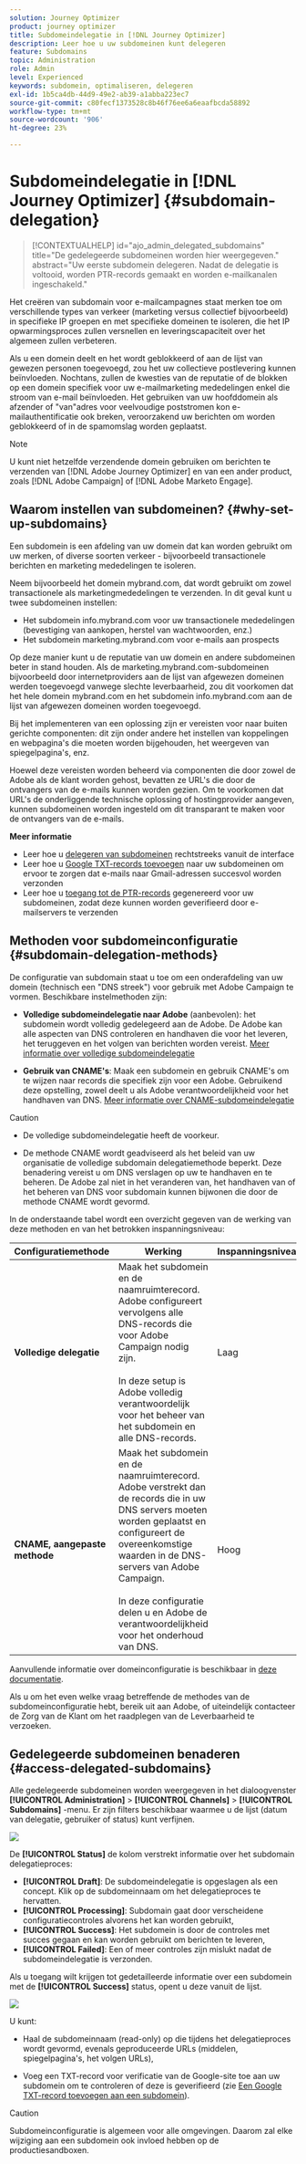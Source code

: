 ```yaml
---
solution: Journey Optimizer
product: journey optimizer
title: Subdomeindelegatie in [!DNL Journey Optimizer]
description: Leer hoe u uw subdomeinen kunt delegeren
feature: Subdomains
topic: Administration
role: Admin
level: Experienced
keywords: subdomein, optimaliseren, delegeren
exl-id: 1b5ca4db-44d9-49e2-ab39-a1abba223ec7
source-git-commit: c80fecf1373528c8b46f76ee6a6eaafbcda58892
workflow-type: tm+mt
source-wordcount: '906'
ht-degree: 23%

---
```


# Subdomeindelegatie in [!DNL Journey Optimizer] {#subdomain-delegation}

>[!CONTEXTUALHELP]
>id="ajo_admin_delegated_subdomains"
>title="De gedelegeerde subdomeinen worden hier weergegeven."
>abstract="Uw eerste subdomein delegeren. Nadat de delegatie is voltooid, worden PTR-records gemaakt en worden e-mailkanalen ingeschakeld."

Het creëren van subdomain voor e-mailcampagnes staat merken toe om verschillende types van verkeer (marketing versus collectief bijvoorbeeld) in specifieke IP groepen en met specifieke domeinen te isoleren, die het IP opwarmingsproces zullen versnellen en leveringscapaciteit over het algemeen zullen verbeteren.

Als u een domein deelt en het wordt geblokkeerd of aan de lijst van gewezen personen toegevoegd, zou het uw collectieve postlevering kunnen beïnvloeden. Nochtans, zullen de kwesties van de reputatie of de blokken op een domein specifiek voor uw e-mailmarketing mededelingen enkel die stroom van e-mail beïnvloeden. Het gebruiken van uw hoofddomein als afzender of &quot;van&quot;adres voor veelvoudige poststromen kon e-mailauthentificatie ook breken, veroorzakend uw berichten om worden geblokkeerd of in de spamomslag worden geplaatst.

>[!NOTE]
>
>U kunt niet hetzelfde verzendende domein gebruiken om berichten te verzenden van [!DNL Adobe Journey Optimizer] en van een ander product, zoals [!DNL Adobe Campaign] of [!DNL Adobe Marketo Engage].

## Waarom instellen van subdomeinen? {#why-set-up-subdomains}

Een subdomein is een afdeling van uw domein dat kan worden gebruikt om uw merken, of diverse soorten verkeer - bijvoorbeeld transactionele berichten en marketing mededelingen te isoleren.

Neem bijvoorbeeld het domein mybrand.com, dat wordt gebruikt om zowel transactionele als marketingmededelingen te verzenden. In dit geval kunt u twee subdomeinen instellen:

* Het subdomein info.mybrand.com voor uw transactionele mededelingen (bevestiging van aankopen, herstel van wachtwoorden, enz.)
* Het subdomein marketing.mybrand.com voor e-mails aan prospects

Op deze manier kunt u de reputatie van uw domein en andere subdomeinen beter in stand houden. Als de marketing.mybrand.com-subdomeinen bijvoorbeeld door internetproviders aan de lijst van afgewezen domeinen werden toegevoegd vanwege slechte leverbaarheid, zou dit voorkomen dat het hele domein mybrand.com en het subdomein info.mybrand.com aan de lijst van afgewezen domeinen worden toegevoegd.

Bij het implementeren van een oplossing zijn er vereisten voor naar buiten gerichte componenten: dit zijn onder andere het instellen van koppelingen en webpagina&#39;s die moeten worden bijgehouden, het weergeven van spiegelpagina&#39;s, enz.

Hoewel deze vereisten worden beheerd via componenten die door zowel de Adobe als de klant worden gehost, bevatten ze URL&#39;s die door de ontvangers van de e-mails kunnen worden gezien. Om te voorkomen dat URL&#39;s de onderliggende technische oplossing of hostingprovider aangeven, kunnen subdomeinen worden ingesteld om dit transparant te maken voor de ontvangers van de e-mails.

**Meer informatie**

* Leer hoe u [delegeren van subdomeinen](delegate-subdomain.md) rechtstreeks vanuit de interface
* Leer hoe u [Google TXT-records toevoegen](google-txt.md) naar uw subdomeinen om ervoor te zorgen dat e-mails naar Gmail-adressen succesvol worden verzonden
* Leer hoe u [toegang tot de PTR-records](ptr-records.md) gegenereerd voor uw subdomeinen, zodat deze kunnen worden geverifieerd door e-mailservers te verzenden

## Methoden voor subdomeinconfiguratie {#subdomain-delegation-methods}

De configuratie van subdomain staat u toe om een onderafdeling van uw domein (technisch een &quot;DNS streek&quot;) voor gebruik met Adobe Campaign te vormen. Beschikbare instelmethoden zijn:

* **Volledige subdomeindelegatie naar Adobe** (aanbevolen): het subdomein wordt volledig gedelegeerd aan de Adobe. De Adobe kan alle aspecten van DNS controleren en handhaven die voor het leveren, het teruggeven en het volgen van berichten worden vereist. [Meer informatie over volledige subdomeindelegatie](delegate-subdomain.md#full-subdomain-delegation)

* **Gebruik van CNAME&#39;s**: Maak een subdomein en gebruik CNAME&#39;s om te wijzen naar records die specifiek zijn voor een Adobe. Gebruikend deze opstelling, zowel deelt u als Adobe verantwoordelijkheid voor het handhaven van DNS. [Meer informatie over CNAME-subdomeindelegatie](delegate-subdomain.md#cname-subdomain-delegation)

>[!CAUTION]
>
>* De volledige subdomeindelegatie heeft de voorkeur.
>
>* De methode CNAME wordt geadviseerd als het beleid van uw organisatie de volledige subdomain delegatiemethode beperkt. Deze benadering vereist u om DNS verslagen op uw te handhaven en te beheren. De Adobe zal niet in het veranderen van, het handhaven van of het beheren van DNS voor subdomain kunnen bijwonen die door de methode CNAME wordt gevormd.

In de onderstaande tabel wordt een overzicht gegeven van de werking van deze methoden en van het betrokken inspanningsniveau:

| Configuratiemethode | Werking | Inspanningsniveau |
|---|---|---|
| **Volledige delegatie** | Maak het subdomein en de naamruimterecord. Adobe configureert vervolgens alle DNS-records die voor Adobe Campaign nodig zijn.<br/><br/>In deze setup is Adobe volledig verantwoordelijk voor het beheer van het subdomein en alle DNS-records. | Laag |
| **CNAME, aangepaste methode** | Maak het subdomein en de naamruimterecord. Adobe verstrekt dan de records die in uw DNS servers moeten worden geplaatst en configureert de overeenkomstige waarden in de DNS-servers van Adobe Campaign.<br/><br/>In deze configuratie delen u en Adobe de verantwoordelijkheid voor het onderhoud van DNS. | Hoog |

Aanvullende informatie over domeinconfiguratie is beschikbaar in [deze documentatie](https://experienceleague.adobe.com/docs/deliverability-learn/deliverability-best-practice-guide/additional-resources/product-specific-resources/campaign/ac-domain-name-setup.html).

Als u om het even welke vraag betreffende de methodes van de subdomeinconfiguratie hebt, bereik uit aan Adobe, of uiteindelijk contacteer de Zorg van de Klant om het raadplegen van de Leverbaarheid te verzoeken.

## Gedelegeerde subdomeinen benaderen {#access-delegated-subdomains}

Alle gedelegeerde subdomeinen worden weergegeven in het dialoogvenster **[!UICONTROL Administration]** > **[!UICONTROL Channels]** > **[!UICONTROL Subdomains]** -menu. Er zijn filters beschikbaar waarmee u de lijst (datum van delegatie, gebruiker of status) kunt verfijnen.

![](assets/subdomain-list.png)

De **[!UICONTROL Status]** de kolom verstrekt informatie over het subdomain delegatieproces:

* **[!UICONTROL Draft]**: De subdomeindelegatie is opgeslagen als een concept. Klik op de subdomeinnaam om het delegatieproces te hervatten.
* **[!UICONTROL Processing]**: Subdomain gaat door verscheidene configuratiecontroles alvorens het kan worden gebruikt,
* **[!UICONTROL Success]**: Het subdomein is door de controles met succes gegaan en kan worden gebruikt om berichten te leveren,
* **[!UICONTROL Failed]**: Een of meer controles zijn mislukt nadat de subdomeindelegatie is verzonden.

Als u toegang wilt krijgen tot gedetailleerde informatie over een subdomein met de **[!UICONTROL Success]** status, opent u deze vanuit de lijst.

![](assets/subdomain-delegated.png)

U kunt:

* Haal de subdomeinnaam (read-only) op die tijdens het delegatieproces wordt gevormd, evenals geproduceerde URLs (middelen, spiegelpagina&#39;s, het volgen URLs),

* Voeg een TXT-record voor verificatie van de Google-site toe aan uw subdomein om te controleren of deze is geverifieerd (zie [Een Google TXT-record toevoegen aan een subdomein](google-txt.md)).


>[!CAUTION]
>
>Subdomeinconfiguratie is algemeen voor alle omgevingen. Daarom zal elke wijziging aan een subdomein ook invloed hebben op de productiesandboxen.
